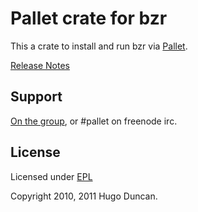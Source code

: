 # Pallet crate for bzr

This a crate to install and run bzr via [Pallet](http://pallet.github.com/pallet).

[Release Notes](https://github.com/pallet/bzr-crate/blob/master/ReleaseNotes.md)

## Support

[On the group](http://groups.google.com/group/pallet-clj), or #pallet on freenode irc.

## License

Licensed under [EPL](http://www.eclipse.org/legal/epl-v10.html)

Copyright 2010, 2011 Hugo Duncan.
